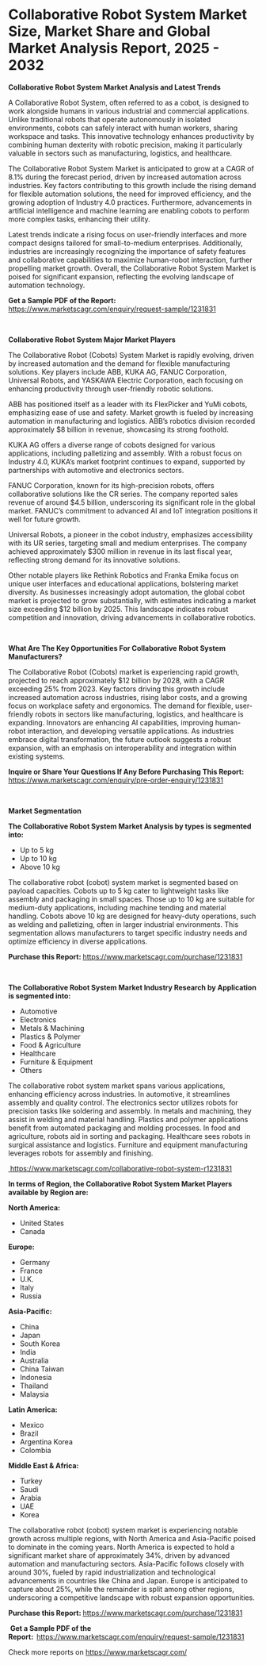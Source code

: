 <p><h1>Collaborative Robot System Market Size, Market Share and Global Market Analysis Report, 2025 - 2032</h1></p><p><strong>Collaborative Robot System Market Analysis and Latest Trends</strong></p>
<p><p>A Collaborative Robot System, often referred to as a cobot, is designed to work alongside humans in various industrial and commercial applications. Unlike traditional robots that operate autonomously in isolated environments, cobots can safely interact with human workers, sharing workspace and tasks. This innovative technology enhances productivity by combining human dexterity with robotic precision, making it particularly valuable in sectors such as manufacturing, logistics, and healthcare.</p><p>The Collaborative Robot System Market is anticipated to grow at a CAGR of 8.1% during the forecast period, driven by increased automation across industries. Key factors contributing to this growth include the rising demand for flexible automation solutions, the need for improved efficiency, and the growing adoption of Industry 4.0 practices. Furthermore, advancements in artificial intelligence and machine learning are enabling cobots to perform more complex tasks, enhancing their utility.</p><p>Latest trends indicate a rising focus on user-friendly interfaces and more compact designs tailored for small-to-medium enterprises. Additionally, industries are increasingly recognizing the importance of safety features and collaborative capabilities to maximize human-robot interaction, further propelling market growth. Overall, the Collaborative Robot System Market is poised for significant expansion, reflecting the evolving landscape of automation technology.</p></p>
<p><strong>Get a Sample PDF of the Report:&nbsp;</strong> <a href="https://www.marketscagr.com/enquiry/request-sample/1231831?utm_campaign=2337&utm_medium=2&utm_source=Github&utm_content=ia&utm_term=10042025&utm_id=collaborative-robot-system">https://www.marketscagr.com/enquiry/request-sample/1231831</a></p>
<p>&nbsp;</p>
<p><strong>Collaborative Robot System Major Market Players</strong></p>
<p><p>The Collaborative Robot (Cobots) System Market is rapidly evolving, driven by increased automation and the demand for flexible manufacturing solutions. Key players include ABB, KUKA AG, FANUC Corporation, Universal Robots, and YASKAWA Electric Corporation, each focusing on enhancing productivity through user-friendly robotic solutions.</p><p>ABB has positioned itself as a leader with its FlexPicker and YuMi cobots, emphasizing ease of use and safety. Market growth is fueled by increasing automation in manufacturing and logistics. ABB’s robotics division recorded approximately $8 billion in revenue, showcasing its strong foothold.</p><p>KUKA AG offers a diverse range of cobots designed for various applications, including palletizing and assembly. With a robust focus on Industry 4.0, KUKA’s market footprint continues to expand, supported by partnerships with automotive and electronics sectors.</p><p>FANUC Corporation, known for its high-precision robots, offers collaborative solutions like the CR series. The company reported sales revenue of around $4.5 billion, underscoring its significant role in the global market. FANUC’s commitment to advanced AI and IoT integration positions it well for future growth.</p><p>Universal Robots, a pioneer in the cobot industry, emphasizes accessibility with its UR series, targeting small and medium enterprises. The company achieved approximately $300 million in revenue in its last fiscal year, reflecting strong demand for its innovative solutions.</p><p>Other notable players like Rethink Robotics and Franka Emika focus on unique user interfaces and educational applications, bolstering market diversity. As businesses increasingly adopt automation, the global cobot market is projected to grow substantially, with estimates indicating a market size exceeding $12 billion by 2025. This landscape indicates robust competition and innovation, driving advancements in collaborative robotics.</p></p>
<p>&nbsp;</p>
<p><strong>What Are The Key Opportunities For Collaborative Robot System Manufacturers?</strong></p>
<p><p>The Collaborative Robot (Cobots) market is experiencing rapid growth, projected to reach approximately $12 billion by 2028, with a CAGR exceeding 25% from 2023. Key factors driving this growth include increased automation across industries, rising labor costs, and a growing focus on workplace safety and ergonomics. The demand for flexible, user-friendly robots in sectors like manufacturing, logistics, and healthcare is expanding. Innovators are enhancing AI capabilities, improving human-robot interaction, and developing versatile applications. As industries embrace digital transformation, the future outlook suggests a robust expansion, with an emphasis on interoperability and integration within existing systems.</p></p>
<p><strong>Inquire or Share Your Questions If Any Before Purchasing This Report:</strong> <a href="https://www.marketscagr.com/enquiry/pre-order-enquiry/1231831?utm_campaign=2337&utm_medium=2&utm_source=Github&utm_content=ia&utm_term=10042025&utm_id=collaborative-robot-system">https://www.marketscagr.com/enquiry/pre-order-enquiry/1231831</a></p>
<p>&nbsp;</p>
<p><strong>Market Segmentation</strong></p>
<p><strong>The Collaborative Robot System Market Analysis by types is segmented into:</strong></p>
<p><ul><li>Up to 5 kg</li><li>Up to 10 kg</li><li>Above 10 kg</li></ul></p>
<p><p>The collaborative robot (cobot) system market is segmented based on payload capacities. Cobots up to 5 kg cater to lightweight tasks like assembly and packaging in small spaces. Those up to 10 kg are suitable for medium-duty applications, including machine tending and material handling. Cobots above 10 kg are designed for heavy-duty operations, such as welding and palletizing, often in larger industrial environments. This segmentation allows manufacturers to target specific industry needs and optimize efficiency in diverse applications.</p></p>
<p><strong>Purchase this Report:&nbsp;</strong><a href="https://www.marketscagr.com/purchase/1231831?utm_campaign=2337&utm_medium=2&utm_source=Github&utm_content=ia&utm_term=10042025&utm_id=collaborative-robot-system">https://www.marketscagr.com/purchase/1231831</a></p>
<p>&nbsp;</p>
<p><strong>The Collaborative Robot System Market Industry Research by Application is segmented into:</strong></p>
<p><ul><li>Automotive</li><li>Electronics</li><li>Metals & Machining</li><li>Plastics & Polymer</li><li>Food & Agriculture</li><li>Healthcare</li><li>Furniture & Equipment</li><li>Others</li></ul></p>
<p><p>The collaborative robot system market spans various applications, enhancing efficiency across industries. In automotive, it streamlines assembly and quality control. The electronics sector utilizes robots for precision tasks like soldering and assembly. In metals and machining, they assist in welding and material handling. Plastics and polymer applications benefit from automated packaging and molding processes. In food and agriculture, robots aid in sorting and packaging. Healthcare sees robots in surgical assistance and logistics. Furniture and equipment manufacturing leverages robots for assembly and finishing.</p></p>
<p><a href="https://www.marketscagr.com/collaborative-robot-system-r1231831?utm_campaign=2337&utm_medium=2&utm_source=Github&utm_content=ia&utm_term=10042025&utm_id=collaborative-robot-system">&nbsp;https://www.marketscagr.com/collaborative-robot-system-r1231831</a></p>
<p><strong>In terms of Region, the Collaborative Robot System Market Players available by Region are:</strong></p>
<p>
    <p> <strong> North America: </strong>
        <ul>
            <li>United States</li>
            <li>Canada</li>
        </ul>
        </p> 
    <p> <strong> Europe: </strong>
        <ul>
            <li>Germany</li>
            <li>France</li>
            <li>U.K.</li>
            <li>Italy</li>
            <li>Russia</li>
        </ul>
        </p> 
    <p> <strong> Asia-Pacific: </strong>
        <ul>
            <li>China</li>
            <li>Japan</li>
            <li>South Korea</li>
            <li>India</li>
            <li>Australia</li>
            <li>China Taiwan</li>
            <li>Indonesia</li>
            <li>Thailand</li>
            <li>Malaysia</li>
        </ul>
        </p> 
    <p> <strong> Latin America: </strong>
        <ul>
            <li>Mexico</li>
            <li>Brazil</li>
            <li>Argentina Korea</li>
            <li>Colombia</li>
        </ul>
        </p> 
    <p> <strong> Middle East & Africa: </strong>
        <ul>
            <li>Turkey</li>
            <li>Saudi</li>
            <li>Arabia</li>
            <li>UAE</li>
            <li>Korea</li>
        </ul>
    </p>
    </p>
<p><p>The collaborative robot (cobot) system market is experiencing notable growth across multiple regions, with North America and Asia-Pacific poised to dominate in the coming years. North America is expected to hold a significant market share of approximately 34%, driven by advanced automation and manufacturing sectors. Asia-Pacific follows closely with around 30%, fueled by rapid industrialization and technological advancements in countries like China and Japan. Europe is anticipated to capture about 25%, while the remainder is split among other regions, underscoring a competitive landscape with robust expansion opportunities.</p></p>
<p><strong>Purchase this Report: </strong><a href="https://www.marketscagr.com/purchase/1231831?utm_campaign=2337&utm_medium=2&utm_source=Github&utm_content=ia&utm_term=10042025&utm_id=collaborative-robot-system">https://www.marketscagr.com/purchase/1231831</a></p>
<p>&nbsp;<strong>Get a Sample PDF of the Report:&nbsp;&nbsp;</strong><a href="https://www.marketscagr.com/enquiry/request-sample/1231831?utm_campaign=2337&utm_medium=2&utm_source=Github&utm_content=ia&utm_term=10042025&utm_id=collaborative-robot-system">https://www.marketscagr.com/enquiry/request-sample/1231831</a></p>
<p><strong></strong></p>
<p>Check more reports on <a href="https://www.marketscagr.com/?utm_campaign=2337&utm_medium=2&utm_source=Github&utm_content=ia&utm_term=10042025&utm_id=collaborative-robot-system">https://www.marketscagr.com/</a></p>